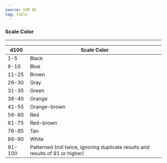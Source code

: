 ```yaml
---
source: VGM 66
tag: table
---
```


### Scale Color
---
|d100|Scale Color|
|----|------------|
|1-5|Black|
|6-10|Blue|
|11-25|Brown|
|26-30|Gray|
|31-35|Green|
|36-40|Orange|
|41-55|Orange-brown|
|56-60|Red|
|61-75|Red-brown|
|76-85|Tan|
|86-90|White|
|91-100|Patterned (roll twice, ignoring duplicate results and results of 91 or higher)|
